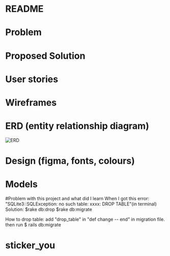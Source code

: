 # README


# Problem


# Proposed Solution

# User stories


# Wireframes

# ERD (entity relationship diagram)
![ERD](images/erd.png)
# Design (figma, fonts, colours)

# Models

#Problem with this project and what did I learn
When I got this error: "SQLite3::SQLException: no such table: xxxx: DROP TABLE"(in terminal)
Solution: $rake db:drop
          $rake db:migrate

How to drop table: add "drop_table" in "def change -- end" in migration file.
then run $ rails db:migrate
# sticker_you

